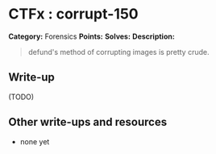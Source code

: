 # CTFx : corrupt-150

**Category:** Forensics
**Points:** 
**Solves:** 
**Description:**

> defund's method of corrupting images is pretty crude.

## Write-up

(TODO)

## Other write-ups and resources

* none yet
